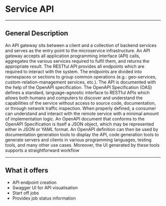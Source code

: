 # Service API

---

## General Description

An API gateway sits between a client and a collection of backend services and serves as the entry point to the
microservice infrastructure. An API gateway accepts all application programming interface (API) calls,
aggregates the various services required to fulfil them, and returns the appropriate result. The RESTful API
provides all endpoints which are required to interact with the system. The endpoints are divided into
namespaces or sections to group common operations (e.g.: geo-services, custom-relation-management
services, etc.). The API is documented with the help of the OpenAPI specification. The OpenAPI Specification
(OAS) defines a standard, language-agnostic interface to RESTful APIs which allows both humans and
computers to discover and understand the capabilities of the service without access to source code,
documentation, or through network traffic inspection. When properly defined, a consumer can understand
and interact with the remote service with a minimal amount of implementation logic. An OpenAPI document
that conforms to the OpenAPI Specification is itself a JSON object, which may be represented either in JSON
or YAML format. An OpenAPI definition can then be used by documentation generation tools to display the
API, code generation tools to generate servers and clients in various programming languages, testing tools,
and many other use cases. Moreover, the UI generated by these tools supports a straightforward workflow

---

## What it offers

* API endpoint creation
* Swagger UI for API visualisation
* Start off jobs
* Provides job status information

